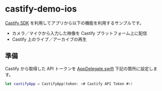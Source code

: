# castify-demo-ios

[Castify SDK](https://github.com/castify/castify-sdk-ios-beta) を利用してアプリから以下の機能を利用するサンプルです。

 - カメラ／マイクから入力した映像を Castify プラットフォーム上に配信
 - Castify 上のライブ／アーカイブの再生

準備
----

Castify から取得した API トークンを [AppDelegate.swift](./castify-demo-iOS/AppDelegate.swift) 下記の箇所に設定します。

```swift
let castifyApp = CastifyApp(token: <# Castify API Token #>)
```
